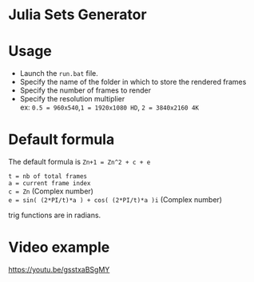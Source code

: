 # Julia Sets Generator

# Usage
* Launch the `run.bat` file. <br />
* Specify the name of the folder in which to store the rendered frames <br />
* Specify the number of frames to render <br />
* Specify the resolution multiplier <br />
ex: `0.5 = 960x540`,`1 = 1920x1080 HD`, `2 = 3840x2160 4K`

# Default formula

The default formula is `Zn+1 = Zn^2 + c + e` <br />



 `t = nb of total frames` <br />
 `a = current frame index`<br />
  `c = Zn` (Complex number)<br />
  `e = sin( (2*PI/t)*a ) + cos( (2*PI/t)*a )i` (Complex number)<br />

   trig functions are in radians. <br />


# Video example
https://youtu.be/gsstxaBSgMY
